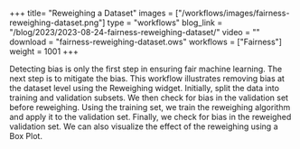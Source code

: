 +++
title= "Reweighing a Dataset"
images =  ["/workflows/images/fairness-reweighing-dataset.png"]
type = "workflows"
blog_link =  "/blog/2023/2023-08-24-fairness-reweighing-dataset/"
video = ""
download = "fairness-reweighing-dataset.ows"
workflows = ["Fairness"]
weight = 1001
+++

Detecting bias is only the first step in ensuring fair machine learning. The next step is to mitigate the bias. This workflow illustrates removing bias at the dataset level using the Reweighing widget. Initially, split the data into training and validation subsets. We then check for bias in the validation set before reweighing. Using the training set, we train the reweighing algorithm and apply it to the validation set. Finally, we check for bias in the reweighed validation set. We can also visualize the effect of the reweighing using a Box Plot.